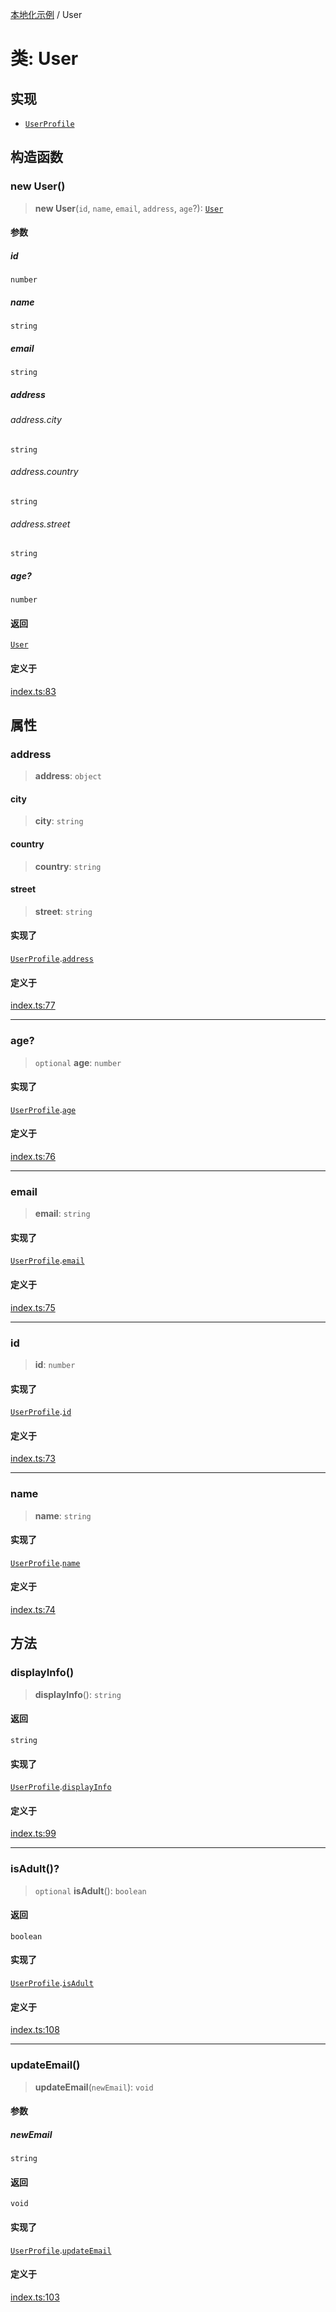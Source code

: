 [本地化示例](../README.md) / User

# 类: User

## 实现

- [`UserProfile`](../interfaces/UserProfile.md)

## 构造函数

### new User()

> **new User**(`id`, `name`, `email`, `address`, `age`?): [`User`](User.md)

#### 参数

##### id

`number`

##### name

`string`

##### email

`string`

##### address

###### address.city

`string`

###### address.country

`string`

###### address.street

`string`

##### age?

`number`

#### 返回

[`User`](User.md)

#### 定义于

[index.ts:83](https://github.com/typedoc2md/typedoc-plugin-markdown-examples/blob/main/examples/localization/src/index.ts#L83)

## 属性

### address

> **address**: `object`

#### city

> **city**: `string`

#### country

> **country**: `string`

#### street

> **street**: `string`

#### 实现了

[`UserProfile`](../interfaces/UserProfile.md).[`address`](../interfaces/UserProfile.md#address)

#### 定义于

[index.ts:77](https://github.com/typedoc2md/typedoc-plugin-markdown-examples/blob/main/examples/localization/src/index.ts#L77)

***

### age?

> `optional` **age**: `number`

#### 实现了

[`UserProfile`](../interfaces/UserProfile.md).[`age`](../interfaces/UserProfile.md#age)

#### 定义于

[index.ts:76](https://github.com/typedoc2md/typedoc-plugin-markdown-examples/blob/main/examples/localization/src/index.ts#L76)

***

### email

> **email**: `string`

#### 实现了

[`UserProfile`](../interfaces/UserProfile.md).[`email`](../interfaces/UserProfile.md#email)

#### 定义于

[index.ts:75](https://github.com/typedoc2md/typedoc-plugin-markdown-examples/blob/main/examples/localization/src/index.ts#L75)

***

### id

> **id**: `number`

#### 实现了

[`UserProfile`](../interfaces/UserProfile.md).[`id`](../interfaces/UserProfile.md#id)

#### 定义于

[index.ts:73](https://github.com/typedoc2md/typedoc-plugin-markdown-examples/blob/main/examples/localization/src/index.ts#L73)

***

### name

> **name**: `string`

#### 实现了

[`UserProfile`](../interfaces/UserProfile.md).[`name`](../interfaces/UserProfile.md#name)

#### 定义于

[index.ts:74](https://github.com/typedoc2md/typedoc-plugin-markdown-examples/blob/main/examples/localization/src/index.ts#L74)

## 方法

### displayInfo()

> **displayInfo**(): `string`

#### 返回

`string`

#### 实现了

[`UserProfile`](../interfaces/UserProfile.md).[`displayInfo`](../interfaces/UserProfile.md#displayinfo)

#### 定义于

[index.ts:99](https://github.com/typedoc2md/typedoc-plugin-markdown-examples/blob/main/examples/localization/src/index.ts#L99)

***

### isAdult()?

> `optional` **isAdult**(): `boolean`

#### 返回

`boolean`

#### 实现了

[`UserProfile`](../interfaces/UserProfile.md).[`isAdult`](../interfaces/UserProfile.md#isadult)

#### 定义于

[index.ts:108](https://github.com/typedoc2md/typedoc-plugin-markdown-examples/blob/main/examples/localization/src/index.ts#L108)

***

### updateEmail()

> **updateEmail**(`newEmail`): `void`

#### 参数

##### newEmail

`string`

#### 返回

`void`

#### 实现了

[`UserProfile`](../interfaces/UserProfile.md).[`updateEmail`](../interfaces/UserProfile.md#updateemail)

#### 定义于

[index.ts:103](https://github.com/typedoc2md/typedoc-plugin-markdown-examples/blob/main/examples/localization/src/index.ts#L103)
